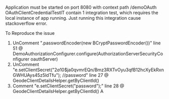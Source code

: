 Application must be started on port 8080 with context path /demoOAuth
OAuthClientCredentialTestIT contain 1 integration test, which requires the local instance of app running.
Just running this integration cause stackoverflow error.

To Reproduce the issue
1. UnComment ".passwordEncoder(new BCryptPasswordEncoder())" line 51 @ DemoAuthorizationConfigurer.configure(AuthorizationServerSecurityConfigurer oauthServer)
2. UnComment "e.setClientSecret("$2a$10$ja0qvmrEQn/Bmz3RXTvOyu3qfB12hcXyEkRxnGWHUAys45z5ldTfu"); //password" line 27 @ GeodeClientDetailsHelper.getByClientId()
2. Comment "e.setClientSecret("password");" line 28 @ GeodeClientDetailsHelper.getByClientId()
A
